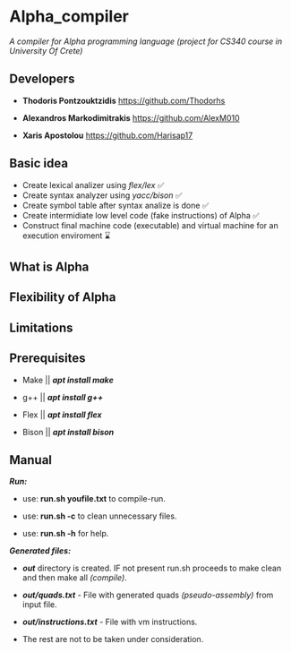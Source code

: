 # Alpha_compiler
*A compiler for *Alpha* programming language (project for CS340 course in University Of Crete)*
## Developers

- **Thodoris Pontzouktzidis** https://github.com/Thodorhs

- **Alexandros Markodimitrakis** https://github.com/AlexM010

- **Xaris Apostolou** https://github.com/Harisap17

## Basic idea
- Create lexical analizer using *flex/lex*  ✅
- Create syntax analyzer using *yacc/bison* ✅
- Create symbol table after syntax analize is done  ✅
- Create intermidiate low level code (fake instructions) of Alpha ✅
- Construct final machine code (executable) and virtual machine for an execution enviroment ⌛
## What is Alpha
## Flexibility of Alpha
## Limitations
## Prerequisites
- Make || ***apt install make***

- g++ || ***apt install g++***

- Flex || ***apt install flex***

- Bison || ***apt install bison***

## Manual
***Run:***
- use: **run.sh youfile.txt** to compile-run.

- use: **run.sh -c** to clean unnecessary files.

- use: **run.sh -h** for help.

***Generated files:***
- ***out*** directory is created. IF not present run.sh proceeds to make clean and then make all *(compile)*.

- ***out/quads.txt*** - File with generated quads *(pseudo-assembly)* from input file.

- ***out/instructions.txt*** -  File with vm instructions.

- The rest are not to be taken under consideration.

